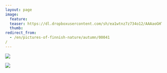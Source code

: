 ```yaml
---
layout: page
image:
  feature:
  teaser: https://dl.dropboxusercontent.com/sh/ea1wtnz7z734o12/AAAaoGHTY6AAhcUbfPCC6Elwa/luontokuvat/syksy/IMG_20141101_074159-245px.jpg
  thumb:
redirect_from:
  - /en/pictures-of-finnish-nature/autumn/00041/
---
```


[![](https://dl.dropboxusercontent.com/sh/ea1wtnz7z734o12/AADFSvBdN2gm08jqjiMJRFu3a/luontokuvat/syksy/IMG_20141101_074214-800px.jpg)](https://dl.dropboxusercontent.com/sh/ea1wtnz7z734o12/AABf8nH1moqWc7cYmtmMvzzOa/luontokuvat/syksy/IMG_20141101_074214.jpg)

[![](https://dl.dropboxusercontent.com/sh/ea1wtnz7z734o12/AABWSbh-Y3PfLxcNh7yJ-VyJa/luontokuvat/syksy/IMG_20141101_074159-800px.jpg)](https://dl.dropboxusercontent.com/sh/ea1wtnz7z734o12/AAChxLLdyDXjDjp1ODUXxoDza/luontokuvat/syksy/IMG_20141101_074159.jpg)
